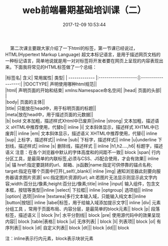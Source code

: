 ﻿---
title: web前端暑期基础培训课（二）
date: 2017-12-09 10:53:44
tags: [前端,HTML]
categories: [菜鸟开讲,HTML]

---
&nbsp;&nbsp;&nbsp;&nbsp;第二次课主要跟大家介绍了一下html的标签，第一节课已经说过，HTML(Hypertext Markup Language) 超文本标记语言，是用于描述网页文档的一种标记语言，简单地说就是用一对对标签将开发者要在网页上呈现的内容表现出来。下面我将常见的HTML标签做了一个总结：

|标签名|	含义|	常用属性|	类型|
| ------------- |:-------------------:|:------------------:|
|!DOCTYPE|	声明使用哪种html规范||		
|html|	声明页面的开始和结束|	xmlns:Namespace命名空间|
|head|	页面的头部|	|	
|body|	页面的主体||		
|title|	只能放在head中，用于标明页面的标题||		
|meta|放在head中，用于描述页面的元数据||		
|b|	bold   文本加粗，描述样式Xhtml中已废弃||inline
|strong|	文本加粗，描述语义	xHTML中推荐使用，代替b||	inline
|i|	文本斜体显示，描述样式	XHTML中已废弃||	inline
|em|	文本斜体显示，描述语义	XHTML中推荐使用，代替i||	inline
|sup|	上标字，描述样式||		inline
|sub|	下标字，描述样式||		inline
|u|underline 下划线，描述样式|		inline
|s|	删除线，描述样式	||	inline
|h1,h2....,h6|	标题字，描述语义	注意：在各个浏览器中默认的字体高度和的间距不一致||	block
|span|	行内分区工具，是最简单的内联标签,必须与CSS、JS配合使用，才会有效果||	inline
|a|	锚	href:指定要跳转的url、邮箱、js函数|name:指定可供停靠的锚点名称; target:指定在哪个页面中打开(_self/_blank)|	inline
|img|	通知浏览器此刻要向服务器请求图片资源|	src:指定图片资源的url;       alt:若图片无法显示则显示此文字内容;width:百分比/像素;height:百分比/像素;title|	inline
|input|	输入组件，包含文本框，按钮等类型||inline
|select|	下拉框||	inline
|optgroup|	选项组||	inline
|option|	选项||inline
|textarea|多行文本输入域，只能输入纯文本||inline
|button|按钮||		inline
|label|标签，用于给输入域添加提示文字||	inline
|div|	元素分组工具 ，常用于页面布局、内容分层，是最简单的block元素||		block
|p|	段落标签，描述语义	||	block
|hr|	水平分割线||	block
|pre|	使用源代码中的效果呈现内容||		block
|table|表格||			block
|ul|	无序列表|	|	block
|li|	列表项||		block
|ol|	有序列表||	block
|dl|	自定义列表||		block
|dt|||			block
|dd|||			block

注：inline表示行内元素，block表示块状元素
